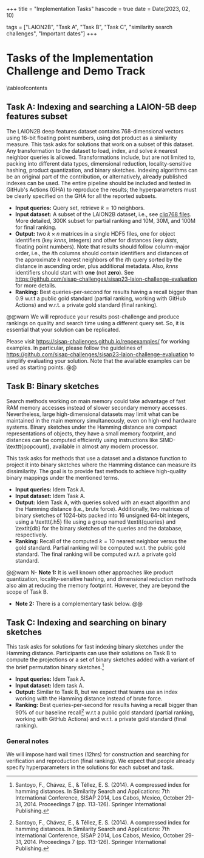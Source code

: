 +++
title = "Implementation Tasks"
hascode = true
date = Date(2023, 02, 10)

tags = ["LAION2B", "Task A", "Task B", "Task C", "similarity search challenges", "Important dates"]
+++

# Tasks of the Implementation Challenge and Demo Track

\tableofcontents <!-- you can use \toc as well -->

## Task A: Indexing and searching a LAION-5B deep features subset

The LAION2B deep features dataset contains 768-dimensional vectors using 16-bit floating point numbers, using dot product as a similarity measure. This task asks for solutions that work on a subset of this dataset. Any transformation to the dataset to load, index, and solve $k$ nearest neighbor queries is allowed. Transformations include, but are not limited to, packing into different data types, dimensional reduction, locality-sensitive hashing, product quantization, and binary sketches. Indexing algorithms can be an original part of the contribution, or alternatively, already published indexes can be used. The entire pipeline should be included and tested in GitHub's Actions (GHA) to reproduce the results; the hyperparameters must be clearly specified on the GHA for all the reported subsets.

- **Input queries:** Query set, retrieve $k=10$ neighbors.
- **Input dataset:** A subset of the LAION2B dataset, i.e., see [clip768 files](https://sisap-challenges.github.io/datasets/). More detailed, 300K subset for partial ranking and 10M, 30M, and 100M for final ranking. 
- **Output:** two $k\times n$ matrices in a single HDF5 files, one for object identifiers (key _knns_, integers) and other for distances (key _dists_, floating point numbers). Note that results should follow column-major order, i.e., the $i$th columns should contain identifiers and distances of the approximate $k$ nearest neighbors of the $i$th query sorted by the distance in ascending order, plus additional metadata. Also, _knns_ identifiers should start with **one** (not **zero**). See <https://github.com/sisap-challenges/sisap23-laion-challenge-evaluation> for more details.
- **Ranking:** Best queries-per-second for results having a recall bigger than $0.9$ w.r.t a public gold standard (partial ranking, working with GitHub Actions) and w.r.t. a private gold standard (final ranking).

@@warn
We will reproduce your results post-challenge and produce rankings on quality and search time using a different query set. So, it is essential that your solution can be replicated.

Please visit <https://sisap-challenges.github.io/repoexamples/> for working examples. In particular, please follow the guidelines of <https://github.com/sisap-challenges/sisap23-laion-challenge-evaluation> to simplify evaluating your solution. Note that the available examples can be used as starting points.
@@

## Task B: Binary sketches
Search methods working on main memory could take advantage of fast RAM memory accesses instead of slower secondary memory accesses. Nevertheless, large high-dimensional datasets may limit what can be maintained in the main memory simultaneously, even on high-end hardware systems. Binary sketches under the Hamming distance are compact representations of objects, they have a small memory footprint, and distances can be computed efficiently using instructions like SIMD-\texttt{popcount}, available in almost any modern processor.

This task asks for methods that use a dataset and a distance function to project it into binary sketches where the Hamming distance can measure its dissimilarity. The goal is to provide fast methods to achieve high-quality binary mappings under the mentioned terms.

- **Input queries:** Idem Task A.
- **Input dataset:** Idem Task A.
- **Output:** Idem Task A, with queries solved with an exact algorithm and the Hamming distance (i.e., brute force). Additionally, two matrices of binary sketches of 1024-bits packed into 16 unsigned 64-bit integers, using a \texttt{.h5} file using a group named \textit{queries} and \textit{db} for the binary sketches of the queries and the database, respectively.
- **Ranking:** Recall of the computed $k=10$ nearest neighbor versus the gold standard. Partial ranking will be computed w.r.t. the public gold standard. The final ranking will be computed w.r.t. a private gold standard.

@@warn
N- **Note 1:** It is well known other approaches like product quantization, locality-sensitive hashing, and dimensional reduction methods also aim at reducing the memory footprint. However, they are beyond the scope of Task B.
- **Note 2:** There is a complementary task below.
@@

## Task C: Indexing and searching on binary sketches

This task asks for solutions for fast indexing binary sketches under the Hamming distance. Participants can use their solutions on Task B to compute the projections or a set of binary sketches added with a variant of the brief permutation binary sketches.[^2]

- **Input queries:** Idem Task A.
- **Input dataset:** Idem task A.
- **Output:** Similar to Task B, but we expect that teams use an index working with the Hamming distance instead of brute force.
- **Ranking:** Best queries-per-second for results having a recall bigger than $90\%$ of our baseline recall[^2] w.r.t a public gold standard (partial ranking, working with GitHub Actions) and w.r.t. a private gold standard (final ranking).

[^2]: Santoyo, F., Chávez, E., & Téllez, E. S. (2014). A compressed index for hamming distances. In Similarity Search and Applications: 7th International Conference, SISAP 2014, Los Cabos, Mexico, October 29-31, 2014. Proceedings 7 (pp. 113-126). Springer International Publishing.


### General notes
We will impose hard wall times (12hrs) for construction and searching for verification and reproduction (final ranking). We expect that people already specify hyperparameters in the solutions for each subset and task.
